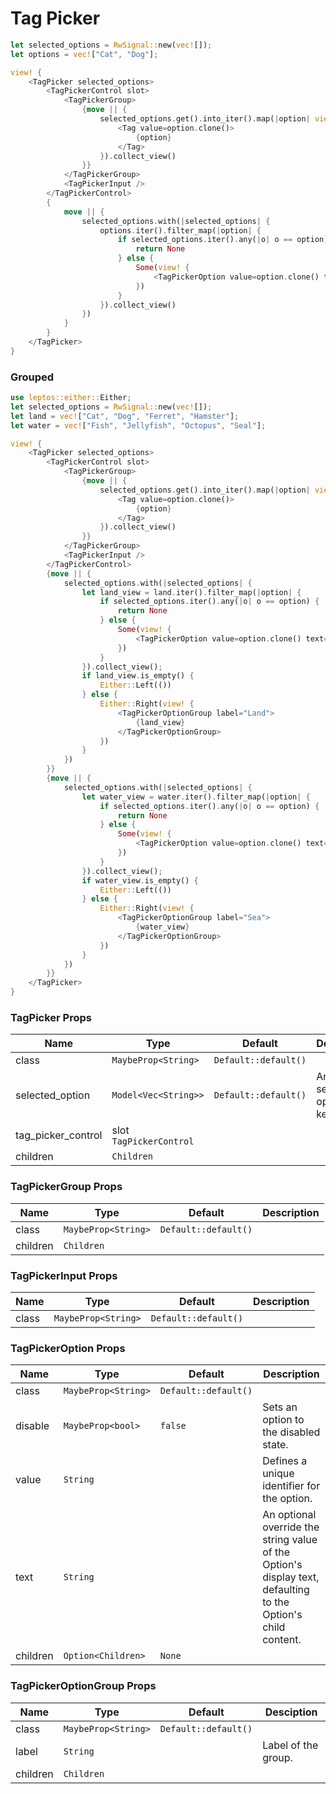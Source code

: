# Tag Picker

```rust demo
let selected_options = RwSignal::new(vec![]);
let options = vec!["Cat", "Dog"];

view! {
    <TagPicker selected_options>
        <TagPickerControl slot>
            <TagPickerGroup>
                {move || {
                    selected_options.get().into_iter().map(|option| view!{
                        <Tag value=option.clone()>
                            {option}
                        </Tag>
                    }).collect_view()
                }}
            </TagPickerGroup>
            <TagPickerInput />
        </TagPickerControl>
        {
            move || {
                selected_options.with(|selected_options| {
                    options.iter().filter_map(|option| {
                        if selected_options.iter().any(|o| o == option) {
                            return None
                        } else {
                            Some(view! {
                                <TagPickerOption value=option.clone() text=option.clone() />
                            })
                        }
                    }).collect_view()
                })
            }
        }
    </TagPicker>
}
```

### Grouped

```rust demo
use leptos::either::Either;
let selected_options = RwSignal::new(vec![]);
let land = vec!["Cat", "Dog", "Ferret", "Hamster"];
let water = vec!["Fish", "Jellyfish", "Octopus", "Seal"];

view! {
    <TagPicker selected_options>
        <TagPickerControl slot>
            <TagPickerGroup>
                {move || {
                    selected_options.get().into_iter().map(|option| view!{
                        <Tag value=option.clone()>
                            {option}
                        </Tag>
                    }).collect_view()
                }}
            </TagPickerGroup>
            <TagPickerInput />
        </TagPickerControl>
        {move || {
            selected_options.with(|selected_options| {
                let land_view = land.iter().filter_map(|option| {
                    if selected_options.iter().any(|o| o == option) {
                        return None
                    } else {
                        Some(view! {
                            <TagPickerOption value=option.clone() text=option.clone() />
                        })
                    }
                }).collect_view();
                if land_view.is_empty() {
                    Either::Left(())
                } else {
                    Either::Right(view! {
                        <TagPickerOptionGroup label="Land">
                            {land_view}
                        </TagPickerOptionGroup>
                    })
                }
            })
        }}
        {move || {
            selected_options.with(|selected_options| {
                let water_view = water.iter().filter_map(|option| {
                    if selected_options.iter().any(|o| o == option) {
                        return None
                    } else {
                        Some(view! {
                            <TagPickerOption value=option.clone() text=option.clone() />
                        })
                    }
                }).collect_view();
                if water_view.is_empty() {
                    Either::Left(())
                } else {
                    Either::Right(view! {
                        <TagPickerOptionGroup label="Sea">
                            {water_view}
                        </TagPickerOptionGroup>
                    })
                }
            })
        }}
    </TagPicker>
}
```

### TagPicker Props

| Name               | Type                    | Default              | Description                       |
| ------------------ | ----------------------- | -------------------- | --------------------------------- |
| class              | `MaybeProp<String>`     | `Default::default()` |                                   |
| selected_option    | `Model<Vec<String>>`    | `Default::default()` | An array of selected option keys. |
| tag_picker_control | slot `TagPickerControl` |                      |                                   |
| children           | `Children`              |                      |                                   |

### TagPickerGroup Props

| Name     | Type                | Default              | Description |
| -------- | ------------------- | -------------------- | ----------- |
| class    | `MaybeProp<String>` | `Default::default()` |             |
| children | `Children`          |                      |             |

### TagPickerInput Props

| Name  | Type                | Default              | Description |
| ----- | ------------------- | -------------------- | ----------- |
| class | `MaybeProp<String>` | `Default::default()` |             |

### TagPickerOption Props

| Name | Type | Default | Description |
| --- | --- | --- | --- |
| class | `MaybeProp<String>` | `Default::default()` |  |
| disable | `MaybeProp<bool>` | `false` | Sets an option to the disabled state. |
| value | `String` |  | Defines a unique identifier for the option. |
| text | `String` |  | An optional override the string value of the Option's display text, defaulting to the Option's child content. |
| children | `Option<Children>` | `None` |  |

### TagPickerOptionGroup Props

| Name     | Type                | Default              | Desciption          |
| -------- | ------------------- | -------------------- | ------------------- |
| class    | `MaybeProp<String>` | `Default::default()` |                     |
| label    | `String`            |                      | Label of the group. |
| children | `Children`          |                      |                     |
